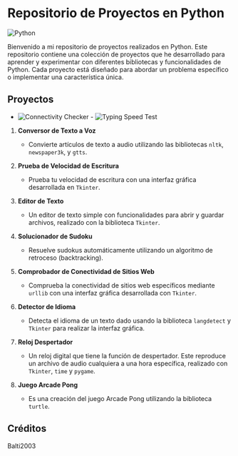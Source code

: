 # Repositorio de Proyectos en Python

![Python](https://www.python.org/static/community_logos/python-logo-master-v3-TM.png)

Bienvenido a mi repositorio de proyectos realizados en Python. Este repositorio contiene una colección de proyectos que he desarrollado para aprender y experimentar con diferentes bibliotecas y funcionalidades de Python. Cada proyecto está diseñado para abordar un problema específico o implementar una característica única.

## Proyectos
   - ![Connectivity Checker](https://media.giphy.com/media/ZVik7pBtu9dNS/giphy.gif)               - ![Typing Speed Test](https://media.giphy.com/media/xT9IgzoKnwFNmISR8I/giphy.gif)
     
1. **Conversor de Texto a Voz**
   - Convierte artículos de texto a audio utilizando las bibliotecas `nltk`, `newspaper3k`, y `gtts`.

2. **Prueba de Velocidad de Escritura**
   - Prueba tu velocidad de escritura con una interfaz gráfica desarrollada en `Tkinter`.

3. **Editor de Texto**
   - Un editor de texto simple con funcionalidades para abrir y guardar archivos, realizado con la biblioteca `Tkinter`.

4. **Solucionador de Sudoku**
   - Resuelve sudokus automáticamente utilizando un algoritmo de retroceso (backtracking).

5. **Comprobador de Conectividad de Sitios Web**
   - Comprueba la conectividad de sitios web específicos mediante `urllib` con una interfaz gráfica desarrollada con `Tkinter`.

6. **Detector de Idioma**
   - Detecta el idioma de un texto dado usando la biblioteca `langdetect` y `Tkinter` para realizar la interfaz gráfica.

7. **Reloj Despertador**
   - Un reloj digital que tiene la función de despertador. Este reproduce un archivo de audio cualquiera a una hora específica, realizado con `Tkinter`, `time` y `pygame`.
     
8. **Juego Arcade Pong**
   - Es una creación del juego Arcade Pong utilizando la biblioteca `turtle`.

## Créditos
Balti2003
